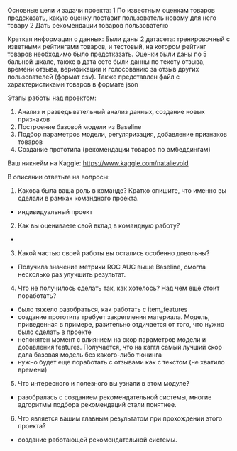 Основные цели и задачи проекта:
1 По известным оценкам товаров предсказать, какую оценку поставит пользователь новому для него товару
2 Дать рекомендации товаров пользователю

Краткая информация о данных:
Были даны 2 датасета: тренировочный с изветными рейтингами товаров, и тестовый, на котором рейтинг товаров необходимо было предстказать.
Оценки были даны по 5 бальной шкале, также в дата сете были данны по тексту отзыва, времени отзыва, верификации и голосованию за отзыв других пользователей (формат csv).
Также представлен файл с характеристиками товаров в формате json

Этапы работы над проектом:
1. Анализ и разведывательный анализ данных, создание новых признаков
2. Построение базовой модели из Baseline
3. Подбор параметров модели, регуляризация, добавление признаков товаров
4. Создание прототипа (рекомендации товаров по эмбеддингам)
	
Ваш никнейм на Kaggle: https://www.kaggle.com/natalievold

В описании ответьте на вопросы:

1. Какова была ваша роль в команде? Кратко опишите, что именно вы сделали в рамках командного проекта.
 - индивидуальный проект

2. Как вы оцениваете свой вклад в командную работу?
 -

3. Какой частью своей работы вы остались особенно довольны?
 - Получила значение метрики ROC AUC выше Baseline, смогла несколько раз улучшить результат.

4. Что не получилось сделать так, как хотелось? Над чем ещё стоит поработать?
 - было тяжело разобраться, как работать с item_features
 - создание прототипа требует закрепления материала. Модель, приведенная в примере, разительно отдичается от того, что нужно было сделать в проекте
 - непонятен момент с влиянием на скор параметров модели и добавления features. Получается, что на каггл
   самый лучший скор дала базовая модель без какого-либо тюнинга
 - нужно будет еще поработать с отзывами как с текстом (не хватило времени)


5. Что интересного и полезного вы узнали в этом модуле?
 - разобралась с созданием рекомендательной системы, многие адгоритмы подбора рекомендаций стали понятнее.

6. Что является вашим главным результатом при прохождении этого проекта?
 - создание работающей рекомендательной системы.